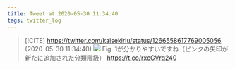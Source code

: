```yaml
---
title: Tweet at 2020-05-30 11:34:40
tags: twitter_log
---
```


> [!CITE] https://twitter.com/kaisekiriu/status/1266558617769005056 (2020-05-30 11:34:40)
> ![](https://twitter.com/kaisekiriu/status/1266558617769005056)
> Fig. 1が分かりやすいですね（ピンクの矢印が新たに追加された分類階級） https://t.co/rxcGVrq240
